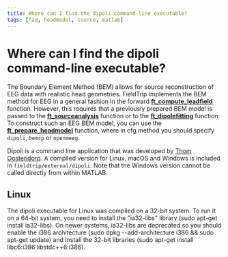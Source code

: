 ```yaml
---
title: Where can I find the dipoli command-line executable?
tags: [faq, headmodel, source, matlab]
---
```


# Where can I find the dipoli command-line executable?

The Boundary Element Method (BEM) allows for source reconstruction of EEG data with realistic head geometries. FieldTrip implements the BEM method for EEG in a general fashion in the forward **[ft_compute_leadfield](/reference/ft_compute_leadfield)** function. However, this requires that a previously prepared BEM model is passed to the **[ft_sourceanalysis](/reference/ft_sourceanalysis)** function or to the **[ft_dipolefitting](/reference/ft_dipolefitting)** function. To construct such an EEG BEM model, you can use the **[ft_prepare_headmodel](/reference/ft_prepare_headmodel)** function, where in cfg.method you should specify `dipoli`, `bemcp` or `openmeeg`.

Dipoli is a command line application that was developed by [Thom Oostendorp](http://www.mbfys.ru.nl/~thom). A compiled version for Linux, macOS and Windows is included in `fieldtrip/external/dipoli`. Note that the Windows version cannot be called directly from within MATLAB.

## Linux

The dipoli executable for Linux was compiled on a 32-bit system. To run it on a 64-bit system, you need to install the "ia32-libs" library (sudo apt-get install ia32-libs). On newer systems, ia32-libs are deprecated so you should enable the i386 architecture (sudo dpkg --add-architecture i386 && sudo apt-get update) and install the 32-bit libraries (sudo apt-get install libc6:i386 libstdc++6:i386).
